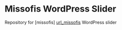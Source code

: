 Missofis WordPress Slider
=========================

Repository for [missofis] [url_missofis] WordPress slider










[url_missofis]: http://missofis.com  "Missofis | we're missophisticated!"